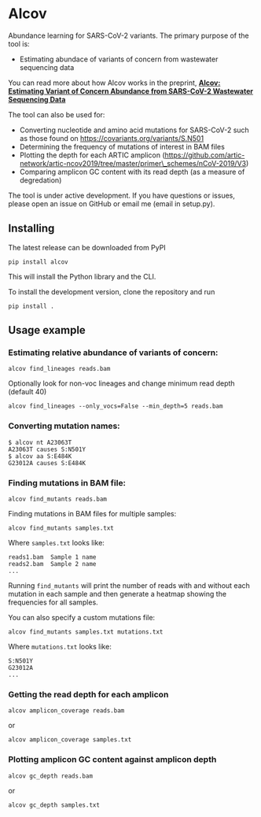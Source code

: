 # Alcov

Abundance learning for SARS-CoV-2 variants. The primary purpose of the tool is:

* Estimating abundace of variants of concern from wastewater sequencing data

You can read more about how Alcov works in the preprint, __[Alcov: Estimating Variant of Concern Abundance from SARS-CoV-2 Wastewater Sequencing Data](https://www.medrxiv.org/content/10.1101/2021.06.03.21258306v1)__

The tool can also be used for:

* Converting nucleotide and amino acid mutations for SARS-CoV-2 such as those found on https://covariants.org/variants/S.N501
* Determining the frequency of mutations of interest in BAM files
* Plotting the depth for each ARTIC amplicon (https://github.com/artic-network/artic-ncov2019/tree/master/primer\_schemes/nCoV-2019/V3)
* Comparing amplicon GC content with its read depth (as a measure of degredation)

The tool is under active development. If you have questions or issues, please open an issue on GitHub or email me (email in setup.py).

## Installing

The latest release can be downloaded from PyPI

`pip install alcov`

This will install the Python library and the CLI.

To install the development version, clone the repository and run

`pip install .`

## Usage example

### Estimating relative abundance of variants of concern:

```
alcov find_lineages reads.bam
```

Optionally look for non-voc lineages and change minimum read depth (default 40)

```
alcov find_lineages --only_vocs=False --min_depth=5 reads.bam
```

### Converting mutation names:

```
$ alcov nt A23063T
A23063T causes S:N501Y
$ alcov aa S:E484K
G23012A causes S:E484K
```

### Finding mutations in BAM file:

```
alcov find_mutants reads.bam
```

Finding mutations in BAM files for multiple samples:

```
alcov find_mutants samples.txt
```

Where `samples.txt` looks like:

```
reads1.bam	Sample 1 name
reads2.bam	Sample 2 name
...
```

Running `find_mutants` will print the number of reads with and without each mutation in each sample and then generate a heatmap showing the frequencies for all samples.

You can also specify a custom mutations file:

```
alcov find_mutants samples.txt mutations.txt
```

Where `mutations.txt` looks like:

```
S:N501Y
G23012A
...
```

### Getting the read depth for each amplicon

```
alcov amplicon_coverage reads.bam
```

or

```
alcov amplicon_coverage samples.txt
```

### Plotting amplicon GC content against amplicon depth

```
alcov gc_depth reads.bam
```

or

```
alcov gc_depth samples.txt
```
